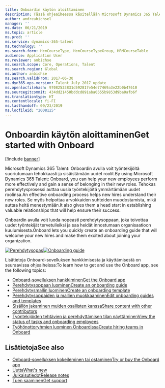 ```yaml
---
title: Onboardin käytön aloittaminen
description: Tässä ohjeaiheessa käsitellään Microsoft Dynamics 365 Talent – Onboardin käytön aloittamista. Onboard auttaa uusia työntekijöitä pääsemään hyvin alkuun antamalla heille oppaan, joka ohjaa heitä perehdyttämisprosessissa.
author: andreabichsel
manager: ''
ms.date: 06/21/2019
ms.topic: article
ms.prod: ''
ms.service: dynamics-365-talent
ms.technology: ''
ms.search.form: HcmCourseType, HcmCourseTypeGroup, HRMCourseTable
audience: Application User
ms.reviewer: anbichse
ms.search.scope: Core, Operations, Talent
ms.search.region: Global
ms.author: anbichse
ms.search.validFrom: 2017-06-30
ms.dyn365.ops.version: Talent July 2017 update
ms.openlocfilehash: 97082533831d592817e54e77469a3e22b0b47610
ms.sourcegitcommit: 434dd21450bddcd891aba0555b9853d9ba0afb6f
ms.translationtype: HT
ms.contentlocale: fi-FI
ms.lasthandoff: 09/23/2019
ms.locfileid: "2008125"
---
```

# <a name="get-started-with-onboard"></a><span data-ttu-id="aa274-104">Onboardin käytön aloittaminen</span><span class="sxs-lookup"><span data-stu-id="aa274-104">Get started with Onboard</span></span>

[!include [banner](includes/banner.md)]

<span data-ttu-id="aa274-105">Microsoft Dynamics 365 Talent: Onboardin avulla voit työntekijöitä suoriutumaan tehokkaasti ja sisäistämään uudet roolit.</span><span class="sxs-lookup"><span data-stu-id="aa274-105">By using Microsoft Dynamics 365 Talent: Onboard, you can help your new employees perform more effectively and gain a sense of belonging in their new roles.</span></span> <span data-ttu-id="aa274-106">Tehokas perehdytysprosessi auttaa uusia työntekijöitä ymmärtämään uudet roolinsa.</span><span class="sxs-lookup"><span data-stu-id="aa274-106">An effective onboarding process helps new hires understand their new roles.</span></span> <span data-ttu-id="aa274-107">Se myös helpottaa arvokkaiden suhteiden muodostamista, mikä auttaa heitä menestymään.</span><span class="sxs-lookup"><span data-stu-id="aa274-107">It also gives them a head start in establishing valuable relationships that will help ensure their success.</span></span>

<span data-ttu-id="aa274-108">Onboardin avulla voit luoda nopeasti perehdytysoppaan, joka toivottaa uudet työntekijät tervetulleiksi ja saa heidät innostumaan organisaatioon kuulumisesta.</span><span class="sxs-lookup"><span data-stu-id="aa274-108">Onboard lets you quickly create an onboarding guide that will welcome your new hires and make them excited about joining your organization.</span></span>

<span data-ttu-id="aa274-109">[![Perehdytysopas](./media/onboard-onboarding-guide.png)](./media/onboard-onboarding-guide.png)</span><span class="sxs-lookup"><span data-stu-id="aa274-109">[![Onboarding guide](./media/onboard-onboarding-guide.png)](./media/onboard-onboarding-guide.png)</span></span>

<span data-ttu-id="aa274-110">Lisätietoja Onboard-sovelluksen hankkimisesta ja käyttämisestä on seuraavissa ohjeaiheissa:</span><span class="sxs-lookup"><span data-stu-id="aa274-110">To learn how to get and use the Onboard app, see the following topics:</span></span>

- [<span data-ttu-id="aa274-111">Onboard-sovelluksen hankkiminen</span><span class="sxs-lookup"><span data-stu-id="aa274-111">Get the Onboard app</span></span>](./onboard-get-app.md)
- [<span data-ttu-id="aa274-112">Perehdytysoppaan luominen</span><span class="sxs-lookup"><span data-stu-id="aa274-112">Create an onboarding guide</span></span>](./onboard-create-guide.md)
- [<span data-ttu-id="aa274-113">Perehdytysmallin luominen</span><span class="sxs-lookup"><span data-stu-id="aa274-113">Create an onboarding template</span></span>](./onboard-create-template.md)
- [<span data-ttu-id="aa274-114">Perehdytysoppaiden ja mallien muokkaaminen</span><span class="sxs-lookup"><span data-stu-id="aa274-114">Edit onboarding guides and templates</span></span>](./onboard-edit-guides-templates.md)
- [<span data-ttu-id="aa274-115">Sisällön jakaminen muiden osallisten kanssa</span><span class="sxs-lookup"><span data-stu-id="aa274-115">Share content with other contributors</span></span>](./onboard-share-template.md)
- [<span data-ttu-id="aa274-116">Työntekijöiden tehtävien ja perehdyttämisen tilan näyttäminen</span><span class="sxs-lookup"><span data-stu-id="aa274-116">View the status of tasks and onboarding employees</span></span>](./onboard-view-status.md)
- [<span data-ttu-id="aa274-117">Työhönottoryhmien luominen Onboardissa</span><span class="sxs-lookup"><span data-stu-id="aa274-117">Create hiring teams in Onboard</span></span>](./onboard-create-team.md)

## <a name="see-also"></a><span data-ttu-id="aa274-118">Lisätietoja</span><span class="sxs-lookup"><span data-stu-id="aa274-118">See also</span></span>

- [<span data-ttu-id="aa274-119">Onboard-sovelluksen kokeileminen tai ostaminen</span><span class="sxs-lookup"><span data-stu-id="aa274-119">Try or buy the Onboard app</span></span>](https://dynamics.microsoft.com/talent/onboard/)
- [<span data-ttu-id="aa274-120">Uutta</span><span class="sxs-lookup"><span data-stu-id="aa274-120">What's new</span></span>](./whats-new.md)
- [<span data-ttu-id="aa274-121">Julkaisutiedot</span><span class="sxs-lookup"><span data-stu-id="aa274-121">Release notes</span></span>](https://docs.microsoft.com/business-applications-release-notes/index)
- [<span data-ttu-id="aa274-122">Tuen saaminen</span><span class="sxs-lookup"><span data-stu-id="aa274-122">Get support</span></span>](./talent-support.md)
